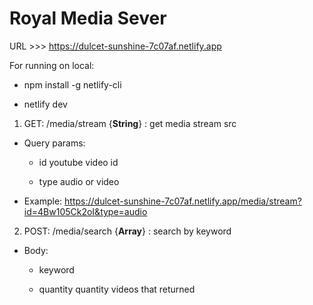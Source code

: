# Royal Media Sever

URL >>> https://dulcet-sunshine-7c07af.netlify.app

For running on local:

- npm install -g netlify-cli

- netlify dev


1. GET: /media/stream {**String**} : get media stream src

- Query params:
  
  + id <string> youtube video id
  
  + type <string> audio or video

- Example: https://dulcet-sunshine-7c07af.netlify.app/media/stream?id=4Bw105Ck2oI&type=audio
  
2. POST: /media/search {**Array**} : search by keyword
  
- Body:
  
  + keyword <string> 
  
  + quantity <number> quantity videos that returned
